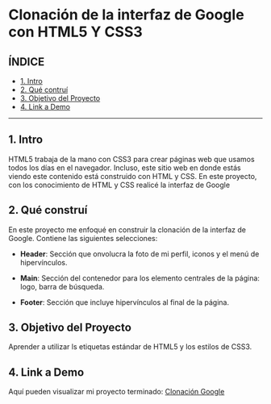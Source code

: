 # Clonación de la interfaz de Google con HTML5 Y CSS3

## **ÍNDICE**

* [1. Intro](#)
* [2. Qué contruí](#)
* [3. Objetivo del Proyecto](#)
* [4. Link a Demo](#)

****

## 1. Intro

HTML5 trabaja de la mano con CSS3 para crear páginas web que usamos todos los días en el navegador. Incluso, este sitio web en donde estás viendo este contenido está construido con HTML y CSS. En este proyecto, con los conocimiento de HTML y CSS realicé la interfaz de Google

## 2. Qué construí

En este proyecto me enfoqué en construir la clonación de la interfaz de Google. Contiene las siguientes selecciones:

* **Header**: Sección que onvolucra la foto de mi perfil, iconos y el menú de hipervínculos.

* **Main**: Sección del contenedor para los elemento centrales de la página: logo, barra de búsqueda.

* **Footer**: Sección que incluye hipervínculos al final de la página.

## 3. Objetivo del Proyecto

Aprender a utilizar ls etiquetas estándar de HTML5 y los estilos de CSS3.

## 4. Link a Demo

Aquí pueden visualizar mi proyecto terminado: [Clonación Google](https://lucky-biscochitos-4bf377.netlify.app/)
